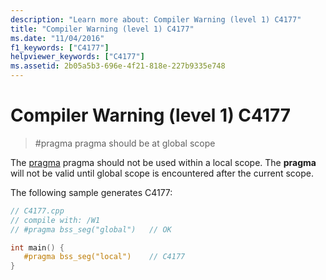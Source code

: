 ```yaml
---
description: "Learn more about: Compiler Warning (level 1) C4177"
title: "Compiler Warning (level 1) C4177"
ms.date: "11/04/2016"
f1_keywords: ["C4177"]
helpviewer_keywords: ["C4177"]
ms.assetid: 2b05a5b3-696e-4f21-818e-227b9335e748
---
```

# Compiler Warning (level 1) C4177

> #pragma pragma should be at global scope

The [pragma](../../preprocessor/pragma-directives-and-the-pragma-keyword.md) pragma should not be used within a local scope. The **pragma** will not be valid until global scope is encountered after the current scope.

The following sample generates C4177:

```cpp
// C4177.cpp
// compile with: /W1
// #pragma bss_seg("global")   // OK

int main() {
   #pragma bss_seg("local")    // C4177
}
```
